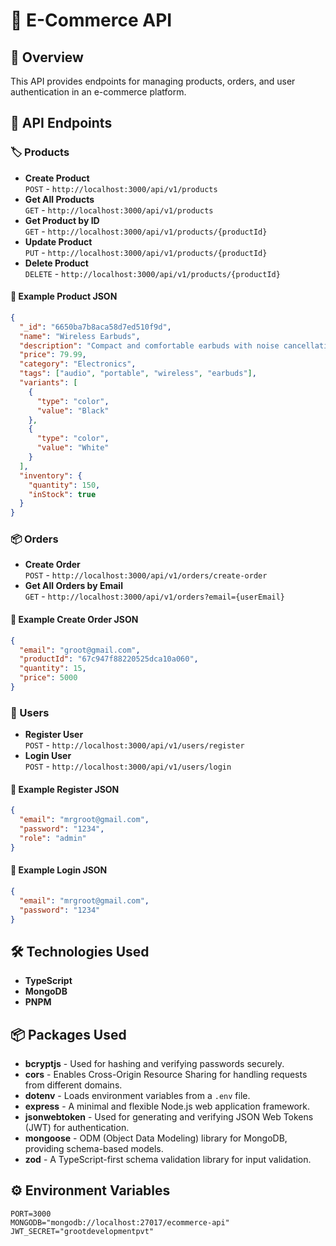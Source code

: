 # 🛒 E-Commerce API

## 📌 Overview
This API provides endpoints for managing products, orders, and user authentication in an e-commerce platform.

## 🔗 API Endpoints

### 🏷️ Products
- **Create Product**  
  `POST` - `http://localhost:3000/api/v1/products`
- **Get All Products**  
  `GET` - `http://localhost:3000/api/v1/products`
- **Get Product by ID**  
  `GET` - `http://localhost:3000/api/v1/products/{productId}`
- **Update Product**  
  `PUT` - `http://localhost:3000/api/v1/products/{productId}`
- **Delete Product**  
  `DELETE` - `http://localhost:3000/api/v1/products/{productId}`

#### 📌 Example Product JSON
```json
{
  "_id": "6650ba7b8aca58d7ed510f9d",
  "name": "Wireless Earbuds",
  "description": "Compact and comfortable earbuds with noise cancellation and long battery life.",
  "price": 79.99,
  "category": "Electronics",
  "tags": ["audio", "portable", "wireless", "earbuds"],
  "variants": [
    {
      "type": "color",
      "value": "Black"
    },
    {
      "type": "color",
      "value": "White"
    }
  ],
  "inventory": {
    "quantity": 150,
    "inStock": true
  }
}
```

### 📦 Orders
- **Create Order**  
  `POST` - `http://localhost:3000/api/v1/orders/create-order`
- **Get All Orders by Email**  
  `GET` - `http://localhost:3000/api/v1/orders?email={userEmail}`

#### 📌 Example Create Order JSON
```json
{
  "email": "groot@gmail.com",
  "productId": "67c947f88220525dca10a060",
  "quantity": 15,
  "price": 5000
}
```

### 👤 Users
- **Register User**  
  `POST` - `http://localhost:3000/api/v1/users/register`
- **Login User**  
  `POST` - `http://localhost:3000/api/v1/users/login`

#### 📌 Example Register JSON
```json
{
  "email": "mrgroot@gmail.com",
  "password": "1234",
  "role": "admin"
}
```

#### 📌 Example Login JSON
```json
{
  "email": "mrgroot@gmail.com",
  "password": "1234"
}
```

## 🛠️ Technologies Used
- **TypeScript**
- **MongoDB**
- **PNPM**

## 📦 Packages Used
- **bcryptjs** - Used for hashing and verifying passwords securely.
- **cors** - Enables Cross-Origin Resource Sharing for handling requests from different domains.
- **dotenv** - Loads environment variables from a `.env` file.
- **express** - A minimal and flexible Node.js web application framework.
- **jsonwebtoken** - Used for generating and verifying JSON Web Tokens (JWT) for authentication.
- **mongoose** - ODM (Object Data Modeling) library for MongoDB, providing schema-based models.
- **zod** - A TypeScript-first schema validation library for input validation.

## ⚙️ Environment Variables

```plaintext
PORT=3000
MONGODB="mongodb://localhost:27017/ecommerce-api"
JWT_SECRET="grootdevelopmentpvt"
```

